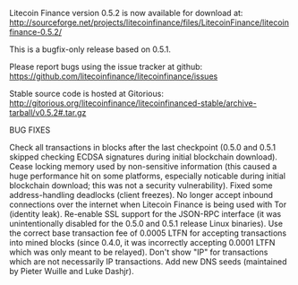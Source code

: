 Litecoin Finance version 0.5.2 is now available for download at:
http://sourceforge.net/projects/litecoinfinance/files/LitecoinFinance/litecoinfinance-0.5.2/

This is a bugfix-only release based on 0.5.1.

Please report bugs using the issue tracker at github:
https://github.com/litecoinfinance/litecoinfinance/issues

Stable source code is hosted at Gitorious:
http://gitorious.org/litecoinfinance/litecoinfinanced-stable/archive-tarball/v0.5.2#.tar.gz

BUG FIXES

Check all transactions in blocks after the last checkpoint (0.5.0 and 0.5.1 skipped checking ECDSA signatures during initial blockchain download).
Cease locking memory used by non-sensitive information (this caused a huge performance hit on some platforms, especially noticable during initial blockchain download; this was
not a security vulnerability).
Fixed some address-handling deadlocks (client freezes).
No longer accept inbound connections over the internet when Litecoin Finance is being used with Tor (identity leak).
Re-enable SSL support for the JSON-RPC interface (it was unintentionally disabled for the 0.5.0 and 0.5.1 release Linux binaries).
Use the correct base transaction fee of 0.0005 LTFN for accepting transactions into mined blocks (since 0.4.0, it was incorrectly accepting 0.0001 LTFN which was only meant to be relayed).
Don't show "IP" for transactions which are not necessarily IP transactions.
Add new DNS seeds (maintained by Pieter Wuille and Luke Dashjr).
